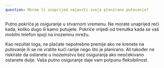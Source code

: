 ```yaml
---
question: Moram li unaprijed najaviti svoja planirana putovanja?
---
```


Putno pokriće je osiguranje u stvarnom vremenu. Ne morate unaprijed reći kada, koliko dugo ili kamo putujete. Pokriće vrijedi od trenutka kada se vaš mobilni telefon spoji na inozemnu mrežu.

Kao rezultat toga, ne plaćate nepotrebne premije ako ne krenete na putovanje ili se ne vratite kući ranije nego što je planirano. Ali također ne riskirate da ostanete u inozemstvu bez osiguranja ako neočekivano ostanete dulje. Vaša putno osiguranje daje vam potpunu fleksibilnost.